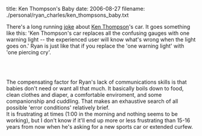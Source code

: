 title: Ken Thompson's Baby
date: 2006-08-27
filename: ./personal/ryan_charles/ken_thompsons_baby.txt


There's a long running <a
href="http://research.microsoft.com/~daniel/unix-haters.html">joke</a>
about <a
href="http://en.wikipedia.org/wiki/Ken_Thompson_(computer_programmer)">Ken
Thompson</a>'s car. It goes something like this: 'Ken Thompson's car
replaces all the confusing gauges with one warning light -- the
experienced user will know what's wrong when the light goes on.'  Ryan
is just like that if you replace the 'one warning light' with
'one piercing cry'. 

<br><br>

The compensating factor for Ryan's lack of communications skills is that babies 
don't need or want all that much. It basically boils down to food, clean clothes 
and diaper, a comfortable enviroment, and some companionship and cuddling. That 
makes an exhaustive search of all possible 'error conditions' relatively brief.  
It is frustrating at times (1:00 in the morning and nothing seems to be 
working), but I don't know if it'll end up more or less frustrating than 15-16 
years from now when he's asking for a new sports car or extended curfew.


